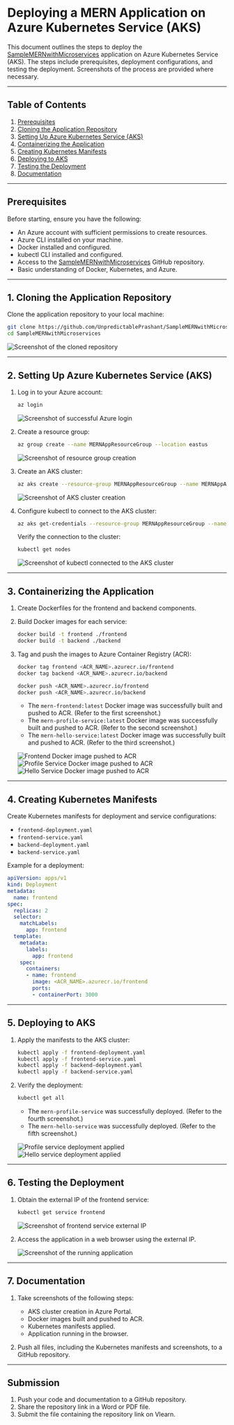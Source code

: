 # Deploying a MERN Application on Azure Kubernetes Service (AKS)

This document outlines the steps to deploy the [SampleMERNwithMicroservices](https://github.com/UnpredictablePrashant/SampleMERNwithMicroservices) application on Azure Kubernetes Service (AKS). The steps include prerequisites, deployment configurations, and testing the deployment. Screenshots of the process are provided where necessary.

---

## Table of Contents

1. [Prerequisites](#prerequisites)
2. [Cloning the Application Repository](#cloning-the-application-repository)
3. [Setting Up Azure Kubernetes Service (AKS)](#setting-up-azure-kubernetes-service-aks)
4. [Containerizing the Application](#containerizing-the-application)
5. [Creating Kubernetes Manifests](#creating-kubernetes-manifests)
6. [Deploying to AKS](#deploying-to-aks)
7. [Testing the Deployment](#testing-the-deployment)
8. [Documentation](#documentation)

---

## Prerequisites

Before starting, ensure you have the following:

- An Azure account with sufficient permissions to create resources.
- Azure CLI installed on your machine.
- Docker installed and configured.
- kubectl CLI installed and configured.
- Access to the [SampleMERNwithMicroservices](https://github.com/UnpredictablePrashant/SampleMERNwithMicroservices) GitHub repository.
- Basic understanding of Docker, Kubernetes, and Azure.

---

## 1. Cloning the Application Repository

Clone the application repository to your local machine:

```bash
git clone https://github.com/UnpredictablePrashant/SampleMERNwithMicroservices.git
cd SampleMERNwithMicroservices
```

![Screenshot of the cloned repository](path/to/screenshot-cloned-repo.png)

---

## 2. Setting Up Azure Kubernetes Service (AKS)

1. Log in to your Azure account:

   ```bash
   az login
   ```

   ![Screenshot of successful Azure login](path/to/screenshot-azure-login.png)

2. Create a resource group:

   ```bash
   az group create --name MERNAppResourceGroup --location eastus
   ```

   ![Screenshot of resource group creation](path/to/screenshot-resource-group.png)

3. Create an AKS cluster:

   ```bash
   az aks create --resource-group MERNAppResourceGroup --name MERNAppAKSCluster --node-count 2 --enable-addons monitoring --generate-ssh-keys
   ```

   ![Screenshot of AKS cluster creation](path/to/screenshot-aks-cluster.png)

4. Configure kubectl to connect to the AKS cluster:

   ```bash
   az aks get-credentials --resource-group MERNAppResourceGroup --name MERNAppAKSCluster
   ```

   Verify the connection to the cluster:

   ```bash
   kubectl get nodes
   ```

   ![Screenshot of kubectl connected to the AKS cluster](path/to/screenshot-kubectl-nodes.png)

---

## 3. Containerizing the Application

1. Create Dockerfiles for the frontend and backend components.

2. Build Docker images for each service:

   ```bash
   docker build -t frontend ./frontend
   docker build -t backend ./backend
   ```

3. Tag and push the images to Azure Container Registry (ACR):

   ```bash
   docker tag frontend <ACR_NAME>.azurecr.io/frontend
   docker tag backend <ACR_NAME>.azurecr.io/backend

   docker push <ACR_NAME>.azurecr.io/frontend
   docker push <ACR_NAME>.azurecr.io/backend
   ```

   - The `mern-frontend:latest` Docker image was successfully built and pushed to ACR. (Refer to the first screenshot.)
   - The `mern-profile-service:latest` Docker image was successfully built and pushed to ACR. (Refer to the second screenshot.)
   - The `mern-hello-service:latest` Docker image was successfully built and pushed to ACR. (Refer to the third screenshot.)

   ![Frontend Docker image pushed to ACR](WhatsApp%20Image%202025-01-18%20at%2010.33.50%20AM%20(1).jpeg)
   ![Profile Service Docker image pushed to ACR](WhatsApp%20Image%202025-01-18%20at%2010.33.50%20AM.jpeg)
   ![Hello Service Docker image pushed to ACR](WhatsApp%20Image%202025-01-18%20at%2010.33.51%20AM.jpeg)

---

## 4. Creating Kubernetes Manifests

Create Kubernetes manifests for deployment and service configurations:

- `frontend-deployment.yaml`
- `frontend-service.yaml`
- `backend-deployment.yaml`
- `backend-service.yaml`

Example for a deployment:

```yaml
apiVersion: apps/v1
kind: Deployment
metadata:
  name: frontend
spec:
  replicas: 2
  selector:
    matchLabels:
      app: frontend
  template:
    metadata:
      labels:
        app: frontend
    spec:
      containers:
      - name: frontend
        image: <ACR_NAME>.azurecr.io/frontend
        ports:
        - containerPort: 3000
```

---

## 5. Deploying to AKS

1. Apply the manifests to the AKS cluster:

   ```bash
   kubectl apply -f frontend-deployment.yaml
   kubectl apply -f frontend-service.yaml
   kubectl apply -f backend-deployment.yaml
   kubectl apply -f backend-service.yaml
   ```

2. Verify the deployment:

   ```bash
   kubectl get all
   ```

   - The `mern-profile-service` was successfully deployed. (Refer to the fourth screenshot.)
   - The `mern-hello-service` was successfully deployed. (Refer to the fifth screenshot.)

   ![Profile service deployment applied](WhatsApp%20Image%202025-01-18%20at%2010.33.51%20AM%20(1).jpeg)
   ![Hello service deployment applied](WhatsApp%20Image%202025-01-18%20at%2010.33.51%20AM%20(2).jpeg)

---

## 6. Testing the Deployment

1. Obtain the external IP of the frontend service:

   ```bash
   kubectl get service frontend
   ```

   ![Screenshot of frontend service external IP](path/to/screenshot-frontend-service.png)

2. Access the application in a web browser using the external IP.

   ![Screenshot of the running application](path/to/screenshot-running-application.png)

---

## 7. Documentation

1. Take screenshots of the following steps:
   - AKS cluster creation in Azure Portal.
   - Docker images built and pushed to ACR.
   - Kubernetes manifests applied.
   - Application running in the browser.

2. Push all files, including the Kubernetes manifests and screenshots, to a GitHub repository.

---

## Submission

1. Push your code and documentation to a GitHub repository.
2. Share the repository link in a Word or PDF file.
3. Submit the file containing the repository link on Vlearn.
